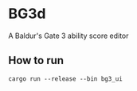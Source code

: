 # BG3d
A Baldur's Gate 3 ability score editor

## How to run
```
cargo run --release --bin bg3_ui
```
